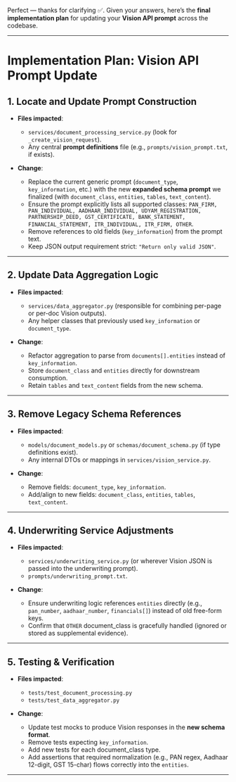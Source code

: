 Perfect — thanks for clarifying ✅.
Given your answers, here’s the **final implementation plan** for updating your **Vision API prompt** across the codebase.

---

# Implementation Plan: Vision API Prompt Update

## 1. Locate and Update Prompt Construction

* **Files impacted**:

  * `services/document_processing_service.py` (look for `_create_vision_request`).
  * Any central **prompt definitions** file (e.g., `prompts/vision_prompt.txt`, if exists).

* **Change**:

  * Replace the current generic prompt (`document_type`, `key_information`, etc.) with the new **expanded schema prompt** we finalized (with `document_class`, `entities`, `tables`, `text_content`).
  * Ensure the prompt explicitly lists all supported classes:
    `PAN_FIRM, PAN_INDIVIDUAL, AADHAAR_INDIVIDUAL, UDYAM_REGISTRATION, PARTNERSHIP_DEED, GST_CERTIFICATE, BANK_STATEMENT, FINANCIAL_STATEMENT, ITR_INDIVIDUAL, ITR_FIRM, OTHER`.
  * Remove references to old fields (`key_information`) from the prompt text.
  * Keep JSON output requirement strict: `"Return only valid JSON"`.

---

## 2. Update Data Aggregation Logic

* **Files impacted**:

  * `services/data_aggregator.py` (responsible for combining per-page or per-doc Vision outputs).
  * Any helper classes that previously used `key_information` or `document_type`.

* **Change**:

  * Refactor aggregation to parse from `documents[].entities` instead of `key_information`.
  * Store `document_class` and `entities` directly for downstream consumption.
  * Retain `tables` and `text_content` fields from the new schema.

---

## 3. Remove Legacy Schema References

* **Files impacted**:

  * `models/document_models.py` or `schemas/document_schema.py` (if type definitions exist).
  * Any internal DTOs or mappings in `services/vision_service.py`.

* **Change**:

  * Remove fields: `document_type`, `key_information`.
  * Add/align to new fields: `document_class`, `entities`, `tables`, `text_content`.

---

## 4. Underwriting Service Adjustments

* **Files impacted**:

  * `services/underwriting_service.py` (or wherever Vision JSON is passed into the underwriting prompt).
  * `prompts/underwriting_prompt.txt`.

* **Change**:

  * Ensure underwriting logic references `entities` directly (e.g., `pan_number`, `aadhaar_number`, `financials[]`) instead of old free-form keys.
  * Confirm that `OTHER` document\_class is gracefully handled (ignored or stored as supplemental evidence).

---

## 5. Testing & Verification

* **Files impacted**:

  * `tests/test_document_processing.py`
  * `tests/test_data_aggregator.py`

* **Change**:

  * Update test mocks to produce Vision responses in the **new schema format**.
  * Remove tests expecting `key_information`.
  * Add new tests for each document\_class type.
  * Add assertions that required normalization (e.g., PAN regex, Aadhaar 12-digit, GST 15-char) flows correctly into the `entities`.

---

